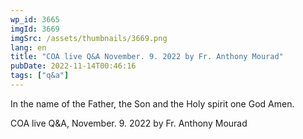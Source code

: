 ```yaml
---
wp_id: 3665
imgId: 3669
imgSrc: /assets/thumbnails/3669.png
lang: en
title: "COA live Q&A November. 9. 2022 by Fr. Anthony Mourad"
pubDate: 2022-11-14T00:46:16
tags: ["q&a"]
---
```


<!-- page: 6 -->

<p>In the name of the Father, the Son and the Holy spirit one God Amen.</p>
<p>COA live Q&A, November. 9. 2022 by Fr. Anthony Mourad</p>
